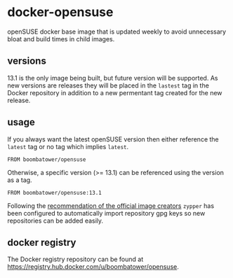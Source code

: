docker-opensuse
===============
openSUSE docker base image that is updated weekly to avoid unnecessary bloat and build times in child images.

versions
--------
13.1 is the only image being built, but future version will be supported. As new versions are releases they will be placed in the `lastest` tag in the Docker repository in addition to a new permentant tag created for the new release.

usage
-----

If you always want the latest openSUSE version then either reference the `latest` tag or no tag which implies `latest`.

    FROM boombatower/opensuse

Otherwise, a specific version (>= 13.1) can be referenced using the version as a tag.

    FROM boombatower/opensuse:13.1

Following the [recommendation of the official image creators](https://news.opensuse.org/2014/08/07/official-docker-containers/) `zypper` has been configured to automatically import repository gpg keys so new repositories can be added easily.

docker registry
---------------
The Docker registry repository can be found at https://registry.hub.docker.com/u/boombatower/opensuse.
